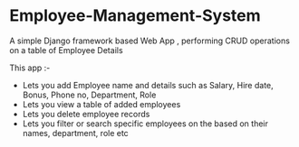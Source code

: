 # Employee-Management-System
A simple Django framework based Web App , performing CRUD operations on a table of Employee Details

This app :-
- Lets you add Employee name and details such as Salary, Hire date, Bonus, Phone no, Department, Role
- Lets you view a table of added employees
- Lets you delete employee records
- Lets you filter or search specific employees on the based on their names, department, role etc
